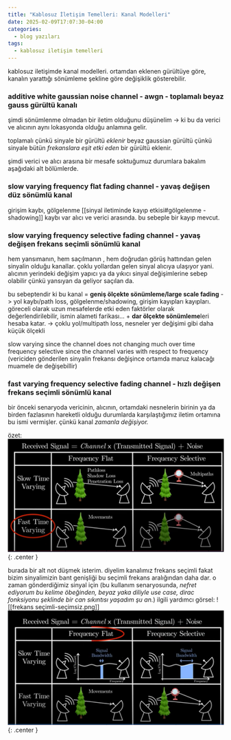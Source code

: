 ```yaml
---
title: "Kablosuz İletişim Temelleri: Kanal Modelleri"
date: 2025-02-09T17:07:30-04:00
categories:
  - blog yazıları
tags:
  - kablosuz iletişim temelleri
---
```


kablosuz iletişimde kanal modelleri. ortamdan eklenen gürültüye göre, kanalın yarattığı sönümleme şekline göre değişiklik gösterebilir.

### additive white gaussian noise channel - awgn - toplamalı beyaz gauss gürültü kanalı
şimdi sönümlenme olmadan bir iletim olduğunu düşünelim -> ki bu da verici ve alıcının aynı lokasyonda olduğu anlamına gelir. 

toplamalı çünkü sinyale bir gürültü *eklenir*
beyaz gaussian gürültü çünkü sinyale bütün *frekanslara eşit etki eden* bir gürültü eklenir.

şimdi verici ve alıcı arasına bir mesafe soktuğumuz durumlara bakalım aşağıdaki alt bölümlerde.
### slow varying frequency flat fading channel - yavaş değişen düz sönümlü kanal
girişim kaybı, gölgelenme [[sinyal iletiminde kayıp etkisi#gölgelenme - shadowing]] kaybı var alıcı ve verici arasında. bu sebeple bir kayıp mevcut.

### slow varying frequency selective fading channel - yavaş değişen frekans seçimli sönümlü kanal
hem yansımanın, hem saçılmanın , hem doğrudan görüş hattından gelen sinyalin olduğu kanallar. çoklu yollardan gelen sinyal alıcıya ulaşıyor yani. alıcının yerindeki değişim yapıcı ya da yıkıcı sinyal değişimlerine sebep olabilir çünkü yansıyan da geliyor saçılan da.

bu sebeptendir ki bu kanal = 
**geniş ölçekte sönümleme/large scale fading** -> yol kaybı/path loss, gölgelenme/shadowing, girişim kayıpları kayıpları. göreceli olarak uzun mesafelerde etki eden faktörler olarak değerlendirilebilir, ismin alameti farikası...
   \+ 
**dar ölçekte sönümleme**leri hesaba katar. -> çoklu yol/multipath loss, nesneler yer değişimi gibi daha küçük ölçekli 

slow varying since the channel does not changing much over time
frequency selective since the channel varies with respect to frequency (vericiden gönderilen sinyalin frekansı değişince ortamda maruz kalacağı muamele de değişebillir)

### fast varying frequency selective fading channel - hızlı değişen frekans seçimli sönümlü kanal

bir önceki senaryoda vericinin, alıcının, ortamdaki nesnelerin birinin ya da birden fazlasının hareketli olduğu durumlarda karşılaştığımız iletim ortamına bu ismi vermişler. çünkü kanal *zamanla değişiyor.*


özet: 
![channel-models](/assets/images/wireless-communication/channel-models.png){: .center }

burada bir alt not düşmek isterim. diyelim kanalımız frekans seçimli fakat bizim sinyalimizin bant genişliği bu seçimli frekans aralığından daha dar. o zaman gönderdiğimiz sinyal için (bu kullanım senaryosunda, *nefret ediyorum bu kelime öbeğinden, beyaz yaka diliyle use case, dirac fonksiyonu şeklinde bir can sıkıntısı yaşadım şu an.*) ilgili yardımcı görsel: 
![[frekans seçimli-seçimsiz.png]]
![channel-models1](/assets/images/wireless-communication/channel-models1.png){: .center }
